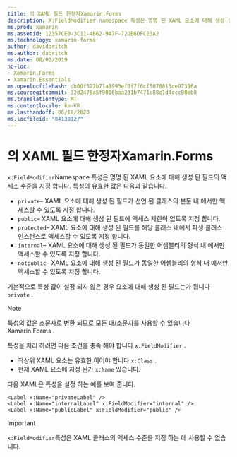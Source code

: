 ```yaml
---
title: 의 XAML 필드 한정자Xamarin.Forms
description: X:FieldModifier namespace 특성은 명명 된 XAML 요소에 대해 생성 된 필드의 액세스 수준을 지정 합니다.
ms.prod: xamarin
ms.assetid: 12357CE0-3C11-4B62-947F-72DB6DFC23A2
ms.technology: xamarin-forms
author: davidbritch
ms.author: dabritch
ms.date: 08/02/2019
no-loc:
- Xamarin.Forms
- Xamarin.Essentials
ms.openlocfilehash: db00f522b71a8993ef0f7f6cf5070813ce07396a
ms.sourcegitcommit: 32d2476a5f9016baa231b7471c88c1d4ccc08eb8
ms.translationtype: MT
ms.contentlocale: ko-KR
ms.lasthandoff: 06/18/2020
ms.locfileid: "84138127"
---
```

# <a name="xaml-field-modifiers-in-xamarinforms"></a>의 XAML 필드 한정자Xamarin.Forms

`x:FieldModifier`Namespace 특성은 명명 된 XAML 요소에 대해 생성 된 필드의 액세스 수준을 지정 합니다. 특성의 유효한 값은 다음과 같습니다.

- `private`– XAML 요소에 대해 생성 된 필드가 선언 된 클래스의 본문 내 에서만 액세스할 수 있도록 지정 합니다.
- `public`– XAML 요소에 대해 생성 된 필드에 액세스 제한이 없도록 지정 합니다.
- `protected`– XAML 요소에 대해 생성 된 필드를 해당 클래스 내에서 파생 클래스 인스턴스로 액세스할 수 있도록 지정 합니다.
- `internal`– XAML 요소에 대해 생성 된 필드가 동일한 어셈블리의 형식 내 에서만 액세스할 수 있도록 지정 합니다.
- `notpublic`– XAML 요소에 대해 생성 된 필드가 동일한 어셈블리의 형식 내 에서만 액세스할 수 있도록 지정 합니다.

기본적으로 특성 값이 설정 되지 않은 경우 요소에 대해 생성 된 필드는가 됩니다 `private` .

> [!NOTE]
> 특성의 값은 소문자로 변환 되므로 모든 대/소문자를 사용할 수 있습니다 Xamarin.Forms .

특성을 처리 하려면 다음 조건을 충족 해야 합니다 `x:FieldModifier` .

- 최상위 XAML 요소는 유효한 이어야 합니다 `x:Class` .
- 현재 XAML 요소에 지정 된가 `x:Name` 있습니다.

다음 XAML은 특성을 설정 하는 예를 보여 줍니다.

```xaml
<Label x:Name="privateLabel" />
<Label x:Name="internalLabel" x:FieldModifier="internal" />
<Label x:Name="publicLabel" x:FieldModifier="public" />
```

> [!IMPORTANT]
> `x:FieldModifier`특성은 XAML 클래스의 액세스 수준을 지정 하는 데 사용할 수 없습니다.
